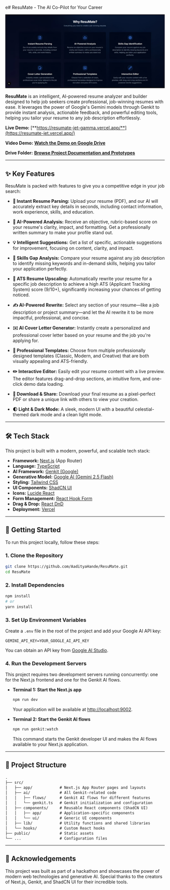 e# ResuMate - The AI Co-Pilot for Your Career

![ResuMate Screenshot](https://raw.githubusercontent.com/AadityaHande/ResuMate/main/public/app-screenshot.jpeg)

**ResuMate** is an intelligent, AI-powered resume analyzer and builder designed to help job seekers create professional, job-winning resumes with ease. It leverages the power of Google's Gemini models through Genkit to provide instant analysis, actionable feedback, and powerful editing tools, helping you tailor your resume to any job description effortlessly.

**Live Demo:** [**https://resumate-jet-gamma.vercel.app/**](https://resumate-jet.vercel.app/)

**Video Demo:** [**Watch the Demo on Google Drive**](https://drive.google.com/file/d/1YQ3J0Ym6qG5n2vC4pA7X9xV8t5z9U1i0/view?usp=drive_link)

**Drive Folder:** [**Browse Project Documentation and Prototypes**](https://drive.google.com/drive/folders/1hmjWhtTP2hcjd_ImWLQ3UABwYf3zzpGF?usp=sharing)

---

## ✨ Key Features

ResuMate is packed with features to give you a competitive edge in your job search:

*   **📄 Instant Resume Parsing:** Upload your resume (PDF), and our AI will accurately extract key details in seconds, including contact information, work experience, skills, and education.

*   **🤖 AI-Powered Analysis:** Receive an objective, rubric-based score on your resume's clarity, impact, and formatting. Get a professionally written summary to make your profile stand out.

*   **💡 Intelligent Suggestions:** Get a list of specific, actionable suggestions for improvement, focusing on content, clarity, and impact.

*   **🎯 Skills Gap Analysis:** Compare your resume against any job description to identify missing keywords and in-demand skills, helping you tailor your application perfectly.

*   **🚀 ATS Resume Upscaling:** Automatically rewrite your resume for a specific job description to achieve a high ATS (Applicant Tracking System) score (9/10+), significantly increasing your chances of getting noticed.

*   **✍️ AI-Powered Rewrite:** Select any section of your resume—like a job description or project summary—and let the AI rewrite it to be more impactful, professional, and concise.

*   **✉️ AI Cover Letter Generator:** Instantly create a personalized and professional cover letter based on your resume and the job you're applying for.

*   **🎨 Professional Templates:** Choose from multiple professionally designed templates (Classic, Modern, and Creative) that are both visually appealing and ATS-friendly.

*   **✏️ Interactive Editor:** Easily edit your resume content with a live preview. The editor features drag-and-drop sections, an intuitive form, and one-click demo data loading.

*   **🔗 Download & Share:** Download your final resume as a pixel-perfect PDF or share a unique link with others to view your creation.

*   **🌓 Light & Dark Mode:** A sleek, modern UI with a beautiful celestial-themed dark mode and a clean light mode.

---

## 🛠️ Tech Stack

This project is built with a modern, powerful, and scalable tech stack:

*   **Framework:** [Next.js](https://nextjs.org/) (App Router)
*   **Language:** [TypeScript](https://www.typescriptlang.org/)
*   **AI Framework:** [Genkit (Google)](https://firebase.google.com/docs/genkit)
*   **Generative Model:** [Google AI (Gemini 2.5 Flash)](https://ai.google.dev/)
*   **Styling:** [Tailwind CSS](https://tailwindcss.com/)
*   **UI Components:** [ShadCN UI](https://ui.shadcn.com/)
*   **Icons:** [Lucide React](https://lucide.dev/guide/packages/lucide-react)
*   **Form Management:** [React Hook Form](https://react-hook-form.com/)
*   **Drag & Drop:** [React DnD](https://react-dnd.github.io/react-dnd/about)
*   **Deployment:** [Vercel](https://vercel.com/)

---

## 🚀 Getting Started

To run this project locally, follow these steps:

### 1. Clone the Repository

```bash
git clone https://github.com/AadityaHande/ResuMate.git
cd ResuMate
```

### 2. Install Dependencies

```bash
npm install
# or
yarn install
```

### 3. Set Up Environment Variables

Create a `.env` file in the root of the project and add your Google AI API key:

```env
GEMINI_API_KEY=YOUR_GOOGLE_AI_API_KEY
```

You can obtain an API key from [Google AI Studio](https://aistudio.google.com/app/apikey).

### 4. Run the Development Servers

This project requires two development servers running concurrently: one for the Next.js frontend and one for the Genkit AI flows.

*   **Terminal 1: Start the Next.js app**
    ```bash
    npm run dev
    ```
    Your application will be available at [http://localhost:9002](http://localhost:9002).

*   **Terminal 2: Start the Genkit AI flows**
    ```bash
    npm run genkit:watch
    ```
    This command starts the Genkit developer UI and makes the AI flows available to your Next.js application.

---

## 📂 Project Structure

```
.
├── src/
│   ├── app/            # Next.js App Router pages and layouts
│   ├── ai/             # All Genkit-related code
│   │   ├── flows/      # Genkit AI flows for different features
│   │   └── genkit.ts   # Genkit initialization and configuration
│   ├── components/     # Reusable React components (ShadCN UI)
│   │   ├── app/        # Application-specific components
│   │   └── ui/         # Generic UI components
│   ├── lib/            # Utility functions and shared libraries
│   └── hooks/          # Custom React hooks
├── public/             # Static assets
└── ...                 # Configuration files
```

---

## 🌟 Acknowledgements

This project was built as part of a hackathon and showcases the power of modern web technologies and generative AI. Special thanks to the creators of Next.js, Genkit, and ShadCN UI for their incredible tools.
